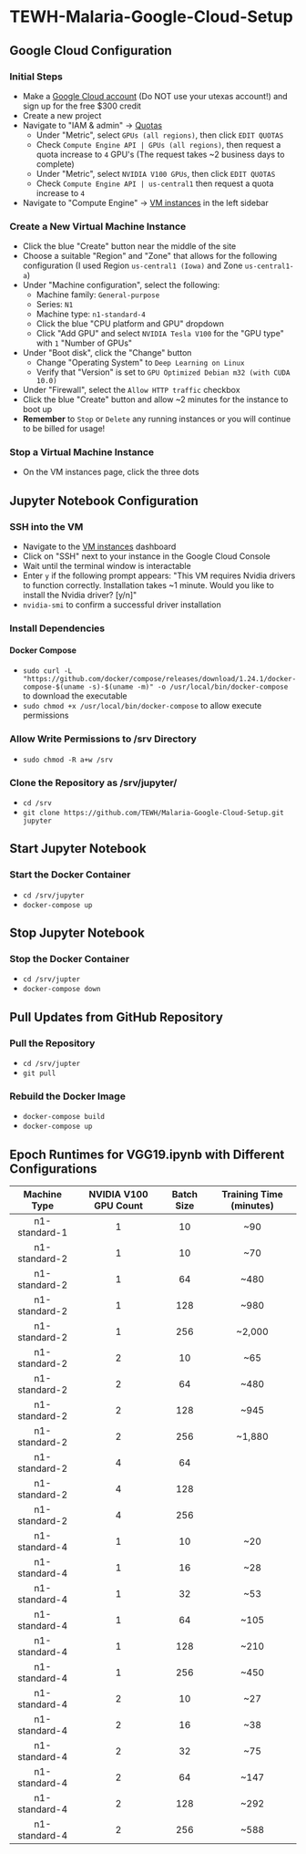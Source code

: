 # TEWH-Malaria-Google-Cloud-Setup

## Google Cloud Configuration

### Initial Steps
- Make a [Google Cloud account](https://cloud.google.com) (Do NOT use your utexas account!) and sign up for the free $300 credit
- Create a new project
- Navigate to "IAM & admin" -> [Quotas](https://console.cloud.google.com/iam-admin/quotas)
    - Under "Metric", select `GPUs (all regions)`, then click `EDIT QUOTAS`
    - Check `Compute Engine API | GPUs (all regions)`, then request a quota increase to `4` GPU's (The request takes ~2 business days to complete)
    - Under "Metric", select `NVIDIA V100 GPUs`, then click `EDIT QUOTAS`
    - Check `Compute Engine API | us-central1` then request a quota increase to `4`
- Navigate to "Compute Engine" -> [VM instances](https://console.cloud.google.com/compute/instances) in the left sidebar

### Create a New Virtual Machine Instance
- Click the blue "Create" button near the middle of the site
- Choose a suitable "Region" and "Zone" that allows for the following configuration (I used Region `us-central1 (Iowa)` and Zone `us-central1-a`)
- Under "Machine configuration", select the following:
    - Machine family: `General-purpose`
    - Series: `N1`
    - Machine type: `n1-standard-4`
    - Click the blue "CPU platform and GPU" dropdown
    - Click "Add GPU" and select `NVIDIA Tesla V100` for the "GPU type" with `1` "Number of GPUs"
- Under "Boot disk", click the "Change" button
    - Change "Operating System" to `Deep Learning on Linux`
    - Verify that "Version" is set to `GPU Optimized Debian m32 (with CUDA 10.0)`
- Under "Firewall", select the `Allow HTTP traffic` checkbox
- Click the blue "Create" button and allow ~2 minutes for the instance to boot up
- **Remember** to `Stop` or `Delete` any running instances or you will continue to be billed for usage!

### Stop a Virtual Machine Instance
- On the VM instances page, click the three dots 


## Jupyter Notebook Configuration

### SSH into the VM
- Navigate to the [VM instances](https://console.cloud.google.com/compute/instances) dashboard
- Click on "SSH" next to your instance in the Google Cloud Console
- Wait until the terminal window is interactable
- Enter `y` if the following prompt appears: "This VM requires Nvidia drivers to function correctly. Installation takes ~1 minute. Would you like to install the Nvidia driver? [y/n]"
- `nvidia-smi` to confirm a successful driver installation


### Install Dependencies

<!-- #### Git
- `sudo apt install -y git`

#### NVIDIA Driver
- `sudo apt install -y nvidia-driver-435` to install the NVIDIA driver (takes ~5 minutes)
- `sudo shutdown -r now` to restart and complete installation (takes ~5 minutes)
- Reconnect, then `nvidia-smi` to conirm a successful driver installation

#### Docker
- `curl -fsSL https://get.docker.com | sh` to run the install script
- `sudo usermod -a -G docker $USER` to add yourself to the docker group
- `newgrp docker` to join the docker group without having to re-login -->

<!-- #### NVIDIA Container Toolkit
Reference: https://github.com/NVIDIA/nvidia-docker

- `distribution=$(. /etc/os-release;echo $ID$VERSION_ID)`
- `curl -s -L https://nvidia.github.io/nvidia-docker/gpgkey | sudo apt-key add -`
- `curl -s -L https://nvidia.github.io/nvidia-docker/$distribution/nvidia-docker.list | sudo tee /etc/apt/sources.list.d/nvidia-docker.list`
- `sudo apt update && sudo apt install -y nvidia-container-toolkit`
- `sudo systemctl restart docker`
- `docker run --gpus all nvidia/cuda nvidia-smi` to verify a successful installation
- `docker info | grep Runtimes` and confirm that `nvidia` appears -->

#### Docker Compose
- `sudo curl -L "https://github.com/docker/compose/releases/download/1.24.1/docker-compose-$(uname -s)-$(uname -m)" -o /usr/local/bin/docker-compose` to download the executable
- `sudo chmod +x /usr/local/bin/docker-compose` to allow execute permissions
<!-- - `sudo ln -s /usr/local/bin/docker-compose /usr/bin/docker-compose` -->

### Allow Write Permissions to /srv Directory
- `sudo chmod -R a+w /srv`

### Clone the Repository as /srv/jupyter/
- `cd /srv`
- `git clone https://github.com/TEWH/Malaria-Google-Cloud-Setup.git jupyter`


## Start Jupyter Notebook

### Start the Docker Container
- `cd /srv/jupyter`
- `docker-compose up`


## Stop Jupyter Notebook

### Stop the Docker Container
- `cd /srv/jupter`
- `docker-compose down`


## Pull Updates from GitHub Repository

### Pull the Repository
- `cd /srv/jupter`
- `git pull`

### Rebuild the Docker Image
- `docker-compose build`
- `docker-compose up`


## Epoch Runtimes for VGG19.ipynb with Different Configurations
|  Machine Type | NVIDIA V100 GPU Count | Batch Size | Training Time (minutes) |
|:-------------:|:---------------------:|:----------:|:-----------------------:|
| n1-standard-1 |           1           |     10     |           ~90           |
| n1-standard-2 |           1           |     10     |           ~70           |
| n1-standard-2 |           1           |     64     |           ~480          |
| n1-standard-2 |           1           |     128    |           ~980          |
| n1-standard-2 |           1           |     256    |          ~2,000         |
| n1-standard-2 |           2           |     10     |           ~65           |
| n1-standard-2 |           2           |     64     |           ~480          |
| n1-standard-2 |           2           |     128    |           ~945          |
| n1-standard-2 |           2           |     256    |          ~1,880         |
| n1-standard-2 |           4           |     64     |                         |
| n1-standard-2 |           4           |     128    |                         |
| n1-standard-2 |           4           |     256    |                         |
| n1-standard-4 |           1           |     10     |           ~20           |
| n1-standard-4 |           1           |     16     |           ~28           |
| n1-standard-4 |           1           |     32     |           ~53           |
| n1-standard-4 |           1           |     64     |           ~105          |
| n1-standard-4 |           1           |     128    |           ~210          |
| n1-standard-4 |           1           |     256    |           ~450          |
| n1-standard-4 |           2           |     10     |           ~27           |
| n1-standard-4 |           2           |     16     |           ~38           |
| n1-standard-4 |           2           |     32     |           ~75           |
| n1-standard-4 |           2           |     64     |           ~147          |
| n1-standard-4 |           2           |     128    |           ~292          |
| n1-standard-4 |           2           |     256    |           ~588          |
